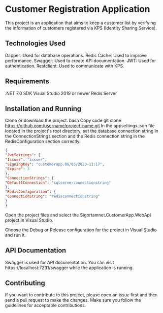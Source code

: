 # Customer Registration Application
This project is an application that aims to keep a customer list by verifying the information of customers registered via KPS (Identity Sharing Service).

## Technologies Used
Dapper: Used for database operations.
Redis Cache: Used to improve performance.
Swagger: Used to create API documentation.
JWT: Used for authentication.
Restclient: Used to communicate with KPS.

## Requirements
.NET 7.0 SDK
Visual Studio 2019 or newer
Redis Server

## Installation and Running
Clone or download the project.
bash
Copy code
git clone https://github.com/username/project-name.git
In the appsettings.json file located in the project's root directory, set the database connection string in the ConnectionStrings section and the Redis connection string in the RedisConfiguration section correctly.

```json
{
"JwtSettings": {
"Issuer": "issuer",
"SigningKey": "customerapp.06/05/2023-11:17",
"Expire": 3
},
"ConnectionStrings": {
"DefaultConnection": "sqlserverconnectionstring"
},
"RedisConfiguration": {
"ConnectionString": "redisconnectionstring"
}
}
```
Open the project files and select the Sigortamnet.CustomerApp.WebApi project in Visual Studio.

Choose the Debug or Release configuration for the project in Visual Studio and run it.

## API Documentation
Swagger is used for API documentation. You can visit https://localhost:7231/swagger while the application is running.

## Contributing
If you want to contribute to this project, please open an issue first and then send a pull request to make the changes. Make sure you follow the guidelines for acceptable contributions.

